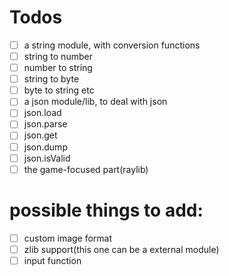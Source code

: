 # Todos
 - [ ] a string module, with conversion functions
  - [ ] string to number
  - [ ] number to string
  - [ ] string to byte
  - [ ] byte to string
   etc
 - [ ] a json module/lib, to deal with json
  - [ ] json.load
  - [ ] json.parse
  - [ ] json.get
  - [ ] json.dump
  - [ ] json.isValid
 - [ ] the game-focused part(raylib)

# possible things to add:
 - [ ] custom image format
 - [ ] zlib support(this one can be a external module)
 - [ ] input function

